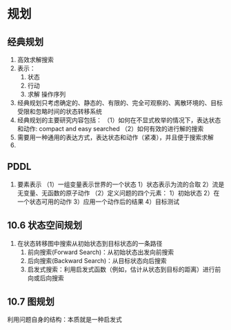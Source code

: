 # 规划
## 经典规划
1. 高效求解搜索
2. 表示：
   1. 状态
   2. 行动
   3. 求解 操作序列
3. 经典规划只考虑确定的、静态的、有限的、完全可观察的、离散环境的、目标受限和忽略时间的状态转移系统
4. 经典规划的主要研究内容包括：
（1）如何在不显式枚举的情况下，表达状态和动作: compact and easy searched
（2）如何有效的进行解的搜索
5. 需要用一种通用的表达方式，表达状态和动作（紧凑），并且便于搜索求解
6. 

##  PDDL
1. 要素表示
（1）一组变量表示世界的一个状态
1）状态表示为流的合取
2）流是无变量、无函数的原子动作
（2）定义问题的四个元素：
1）初始状态
2）在一个状态可用的动作
3）应用一个动作后的结果
4）目标测试

## 10.6 状态空间规划
1. 在状态转移图中搜索从初始状态到目标状态的一条路径
   1. 前向搜索(Forward Search)：从初始状态出发向前搜索
   2. 后向搜索(Backward Search)：从目标状态向后搜索
   3. 启发式搜索：利用启发式函数（例如，估计从状态到目标的距离）进行前向或后向搜索  

## 10.7 图规划

利用问题自身的结构：本质就是一种启发式